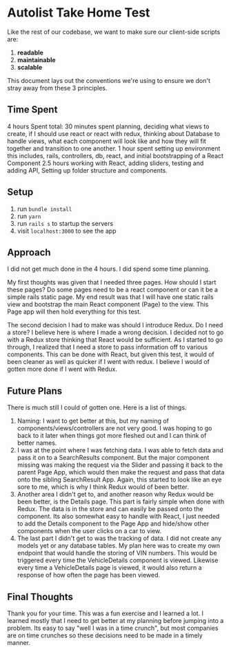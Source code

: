 # Autolist Take Home Test
Like the rest of our codebase, we want to make sure our client-side scripts are:
1. **readable**
2. **maintainable**
3. **scalable**

This document lays out the conventions we're using to ensure we don't stray away from these 3 principles.

## Time Spent
4 hours Spent total:
30 minutes spent planning, deciding what views to create, if I should use react or react with redux, thinking about Database
to handle views, what each component will look like and how they will fit together and transition to one another.
1 hour spent setting up environment this includes, rails, controllers, db, react, and initial bootstrapping of a React Component
2.5 hours working with React, adding sliders, testing and adding API, Setting up folder structure and components. 

## Setup
1. run `bundle install`
2. run `yarn`
3. run `rails s` to startup the servers
4. visit `localhost:3000` to see the app

## Approach
I did not get much done in the 4 hours. I did spend some time planning.

My first thoughts was given that I needed three pages. How should I start these pages?
Do some pages need to be a react component or can it be a simple rails static page.
My end result was that I will have one static rails view and bootstrap the main React
component (Page) to the view. This Page app will then hold everything for this test.

The second decision I had to make was should I introduce Redux. Do I need a store?
I believe here is where I made a wrong decision. I decided not to go with a Redux store
thinking that React would be sufficient. As I started to go through, I realized that I need
a store to pass information off to various components. This can be done with React, but given
this test, it would of been cleaner as well as quicker if I went with redux. I believe I would of
gotten more done if I went with Redux.

## Future Plans
There is much still I could of gotten one. Here is a list of things.
1. Naming: I want to get better at this, but my naming of components/views/controllers are not
very good. I was hoping to go back to it later when things got more fleshed out and I can think of better names.
2. I was at the point where I was fetching data. I was able to fetch data and pass it on to a SearchResults
component. But the major component missing was making the request via the Slider and passing it back to the parent Page App,
which would then make the request and pass that data onto the sibling SearchResult App. Again, this started to look like an
eye sore to me, which is why I think Redux would of been better.
3. Another area I didn't get to, and another reason why Redux would be been better, is the Details page. This part is fairly simple when done with Redux. The data is in the store and can easily be passed onto the component. Its also somewhat easy to handle with React, I just needed to add the Details component to the Page App and hide/show other components when the user
clicks on a car to view.
4. The last part I didn't get to was the tracking of data. I did not create any models yet or any database tables. My plan here was to create my own endpoint that would handle the storing of VIN numbers. This would be triggered every time the VehicleDetails component is viewed. Likewise every time a VehicleDetails page is viewed, it would also return a response of how often the page has been viewed.

## Final Thoughts
Thank you for your time. This was a fun exercise and I learned a lot. I learned mostly that I need to get better
at my planning before jumping into a problem. Its easy to say "well I was in a time crunch", but most companies
are on time crunches so these decisions need to be made in a timely manner.
